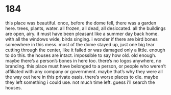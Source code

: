 # 184

this place was beautiful. once, before the dome fell, there was a garden here. trees, plants, water. all frozen, all dead, all desiccated. all the buildings are open, airy. it must have been pleasant like a summer day back home. with all the windows wide, birds singing. i wonder if there are bird bones somewhere in this mess. most of the dome stayed up, just one big tear cutting through the center, like it failed or was damaged only a little. enough to do this. the houses are intact. impossible to say how old. old enough. maybe there’s a person’s bones in here too. there’s no logos anywhere, no branding. this place must have belonged to a person, or people who weren’t affiliated with any company or government. maybe that’s why they were all the way out here in this private oasis. there’s worse places to die. maybe they left something i could use. not much time left. guess i’ll search the houses.